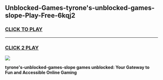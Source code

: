 
## Unblocked-Games-tyrone's-unblocked-games-slope-Play-Free-6kqj2
<h3>
<a href="https://premium76.site?title=tyrone's-unblocked-games-slope&ref=21A">CLICK TO PLAY</a></h3>
<hr>

<h3>
<a href="https://premium76.site?title=tyrone's-unblocked-games-slope&ref=21A">CLICK 2 PLAY</a>
  
</h3>

<a href="https://premium76.site?title=tyrone's-unblocked-games-slope&ref=21A"><img src="https://clearcache.store/games.png"></a>


**tyrone's-unblocked-games-slope games unblocked: Your Gateway to Fun and Accessible Online Gaming**

